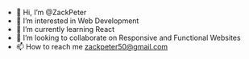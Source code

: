 - 👋 Hi, I’m @ZackPeter
- 👀 I’m interested in Web Development
- 🌱 I’m currently learning React
- 💞️ I’m looking to collaborate on Responsive and Functional Websites
- 📫 How to reach me zackpeter50@gmail.com

<!---
ZackPeter/ZackPeter is a ✨ special ✨ repository because its `README.md` (this file) appears on your GitHub profile.
You can click the Preview link to take a look at your changes.
--->
